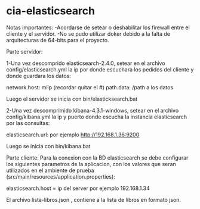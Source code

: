 # cia-elasticsearch
Notas importantes:
-Acordarse de setear o deshabilitar los firewall entre el cliente y el servidor.
-No se pudo utilizar doker debido a la falta de arquitecturas de 64-bits para el proyecto.

Parte servidor:

1-Una vez descomprido elasticsearch-2.4.0, setear en el archivo config/elasticsearch.yml la ip por donde escuchara los pedidos del cliente y donde guardara los datos:

network.host:   miip (recordar quitar el #)
path.data: /path a los datos

Luego el servidor se inicia con bin/elasticksearch.bat

2-Una vez descomprimido kibana-4.3.1-windows, setear en el archivo config/kibana.yml la ip y puerto donde escucha la instancia elasticsearch por las consultas:

elasticsearch.url:  por ejemplo http://192.168.1.36:9200

Luego se inicia con bin/kibana.bat

Parte cliente:
Para la conexion con la BD elasticsearch se debe configurar los siguientes parametros de la aplicacion, con los valores que seran utilizados en el ambiente de prueba (src/main/resources/application.properties):

elasticsearch.host = ip del server por ejemplo 192.168.1.34


El archivo lista-libros.json , contiene a la lista de libros en formato json.